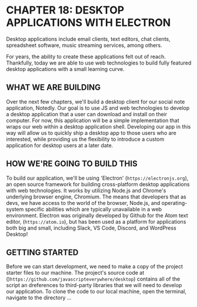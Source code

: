 # CHAPTER 18: DESKTOP APPLICATIONS WITH ELECTRON

Desktop applications include email clients, text editors, chat
clients, spreadsheet software, music streaming services, among others.

For years, the ability to create these applications felt out of 
reach. Thankfully, today we are able to use web technologies to 
build fully featured desktop applications with a small learning
curve.

## WHAT WE ARE BUILDING

Over the next few chapters, we'll build a desktop client for our 
social note application, Notedly.  Our goal is to use JS and 
web technologies to develop a desktop application that a user can 
download and install on their computer. For now, this application
will be a simple implementation that wraps our web within a 
desktop application shell. Developing our app in this way will allow
us to quickly ship a desktop app to those users who are interested,
while providing us the flexibility to introduce a custom application
for desktop users at a later date.

## HOW WE'RE GOING TO BUILD THIS

To build our application, we'll be using 'Electron' 
(`https://electronjs.org`), an open source framework for building
cross-platform desktop applications with web technologies. It works
by utilizing Node.js and Chrome's underlying browser engine, Chromium.
The means that developers that as devs, we have access to the 
world of the browser, Node.js, and operating-system specific abilities
which are typically unavailable in a web environment. Electron was 
originally developed by Github for the Atom text editor, 
(`https://atom.io`), but has been used as a platform for applications
both big and small, including Slack, VS Code, Discord, and WordPress
Desktop!

## GETTING STARTED

Before we can start development, we need to make a copy of the project
starter files to our machine. The project's source code at
()`https://github.com/javascripteverywhere/desktop`) contains all of the
script an dreferences to third-party libraries that we will need to 
develop our application. To clone the code to our local machine, open
the terminal, navigate to the directory ...

<!-- HERE -- p. 208! -->